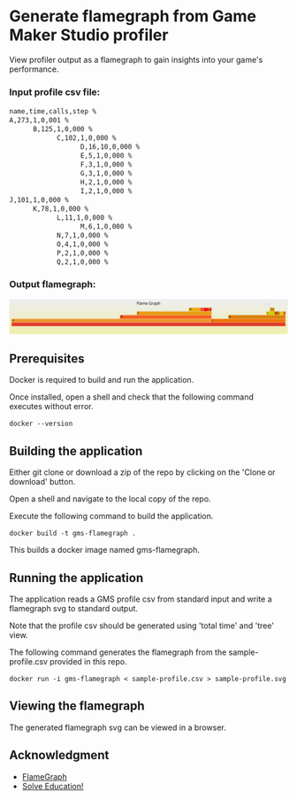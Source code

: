 # Generate flamegraph from Game Maker Studio profiler

View profiler output as a flamegraph to gain insights into your game's performance.

### Input profile csv file:
```
name,time,calls,step %
A,273,1,0,001 %
      B,125,1,0,000 %
            C,102,1,0,000 %
                  D,16,10,0,000 %
                  E,5,1,0,000 %
                  F,3,1,0,000 %
                  G,3,1,0,000 %
                  H,2,1,0,000 %
                  I,2,1,0,000 %
J,101,1,0,000 %
      K,78,1,0,000 %
            L,11,1,0,000 %
                  M,6,1,0,000 %
            N,7,1,0,000 %
            O,4,1,0,000 %
            P,2,1,0,000 %
            Q,2,1,0,000 %
```

### Output flamegraph:
<img src="https://raw.githubusercontent.com/SolveEducation/gms-flamegraph/master/sample-profile.svg">

## Prerequisites

Docker is required to build and run the application.

Once installed, open a shell and check that the following command executes without error.
```
docker --version
```

## Building the application

Either git clone or download a zip of the repo by clicking on the 'Clone or download' button.

Open a shell and navigate to the local copy of the repo.

Execute the following command to build the application.

```
docker build -t gms-flamegraph .
```

This builds a docker image named gms-flamegraph.

## Running the application

The application reads a GMS profile csv from standard input and write a flamegraph svg to standard output.

Note that the profile csv should be generated using 'total time' and 'tree' view.

The following command generates the flamegraph from the sample-profile.csv provided in this repo.

```
docker run -i gms-flamegraph < sample-profile.csv > sample-profile.svg
```

## Viewing the flamegraph

The generated flamegraph svg can be viewed in a browser.

## Acknowledgment

* [FlameGraph](https://github.com/brendangregg/FlameGraph)
* [Solve Education!](https://solveeducation.org/)
